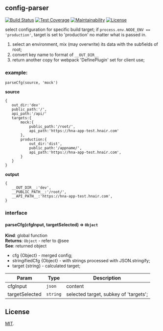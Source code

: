 ## config-parser

[![Build Status](https://travis-ci.org/roneyrao/config-parser.svg?branch=master)](https://travis-ci.org/roneyrao/config-parser)
[![Test Coverage](https://api.codeclimate.com/v1/badges/0d9047bd9fae6577010b/test_coverage)](https://codeclimate.com/github/roneyrao/config-parser/test_coverage)
[![Maintainability](https://api.codeclimate.com/v1/badges/0d9047bd9fae6577010b/maintainability)](https://codeclimate.com/github/roneyrao/config-parser/maintainability)
[![License](https://img.shields.io/badge/license-MIT-blue.svg)](https://raw.githubusercontent.com/roneyrao/config-parser/master/LICENSE)

select configuration for specific build target; if `process.env.NODE_ENV == 'production'`, target is set to 'production' no matter what is passed in.

 1. select an environment, mix (may overwrite) its data with the subfields of root;
 2. convert key name to format of `__OUT_DIR__`
 3. return another copy for webpack 'DefinePlugin' set for client use;
 
### example:

 `parseCfg(source, 'mock')`

 **source**
 ```
{
	out_dir:'dev'
	public_path:'/',
	api_path:'/api/'
	targets:{
		mock:{
			public_path:'/root/',
			api_path:'https://hna-app-test.hnair.com'
		},
		production:{
			out_dir:'dist',
			public_path:'/appname/',
			api_path:'https://hna-app-test.hnair.com',
		}
	}
}
 ```

 **output**
 ```
{
	__OUT_DIR__:'dev',
	__PUBLIC_PATH__:'/root/',
	__API_PATH__:'https://hna-app-test.hnair.com',
}
 ```


### interface

<a name="parseCfg"></a>

#### parseCfg(cfgInput, targetSelected) ⇒ <code>Object</code>
**Kind**: global function  
**Returns**: <code>Object</code> - refer to @see  
**See**: returned object
 * cfg {Object} - merged config;
 * stringifiedCfg {Object} - with strings processed with JSON.stringify;
 * target {string} - calculated target;  

| Param | Type | Description |
| --- | --- | --- |
| cfgInput | <code>json</code> | content |
| targetSelected | <code>string</code> | selected target, subkey of 'targets'; |


## License

[MIT](LICENSE).

